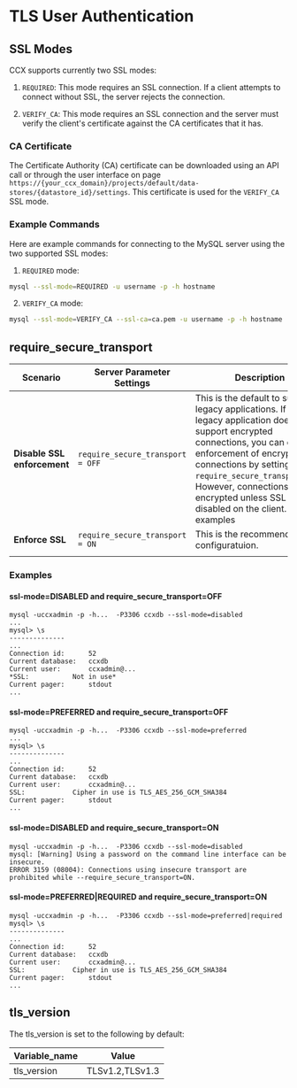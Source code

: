 # TLS User Authentication

## SSL Modes

CCX supports currently two SSL modes:

1. `REQUIRED`: This mode requires an SSL connection. If a client attempts to connect without SSL, the server rejects the connection.

2. `VERIFY_CA`: This mode requires an SSL connection and the server must verify the client's certificate against the CA certificates that it has.

### CA Certificate

The Certificate Authority (CA) certificate can be downloaded using an API call or through the user interface on page `https://{your_ccx_domain}/projects/default/data-stores/{datastore_id}/settings`.
This certificate is used for the `VERIFY_CA` SSL mode.


### Example Commands

Here are example commands for connecting to the MySQL server using the two supported SSL modes:

1. `REQUIRED` mode:

```bash
mysql --ssl-mode=REQUIRED -u username -p -h hostname
```

2. `VERIFY_CA` mode:
```bash
mysql --ssl-mode=VERIFY_CA --ssl-ca=ca.pem -u username -p -h hostname
```

## require_secure_transport

| Scenario                                   | Server Parameter Settings                                   | Description                                                                                                                                                                                                                          |
|--------------------------------------------|------------------------------------------------------------|--------------------------------------------------------------------------------------------------------------------------------------------------------------------------------------------------------------------------------------|
| **Disable SSL enforcement**                | `require_secure_transport = OFF`                           | This is the default to support legacy applications. If your legacy application doesn't support encrypted connections, you can disable enforcement of encrypted connections by setting `require_secure_transport=OFF`. However, connections are encrypted unless SSL is disabled on the client. See examples |
| **Enforce SSL**   | `require_secure_transport = ON`  | This is the recommended configuratuion.                                                                                              |
                                                                               |
### Examples

#### ssl-mode=DISABLED and require_secure_transport=OFF

```
mysql -uccxadmin -p -h...  -P3306 ccxdb --ssl-mode=disabled
...
mysql> \s
--------------
...
Connection id:		52
Current database:	ccxdb
Current user:		ccxadmin@...
*SSL:			Not in use*
Current pager:		stdout
...
```

#### ssl-mode=PREFERRED and require_secure_transport=OFF
```
mysql -uccxadmin -p -h...  -P3306 ccxdb --ssl-mode=preferred
...
mysql> \s
--------------
...
Connection id:		52
Current database:	ccxdb
Current user:		ccxadmin@...
SSL:			Cipher in use is TLS_AES_256_GCM_SHA384
Current pager:		stdout
...
```

#### ssl-mode=DISABLED and require_secure_transport=ON
```
mysql -uccxadmin -p -h...  -P3306 ccxdb --ssl-mode=disabled
mysql: [Warning] Using a password on the command line interface can be insecure.
ERROR 3159 (08004): Connections using insecure transport are prohibited while --require_secure_transport=ON.
```

#### ssl-mode=PREFERRED|REQUIRED and require_secure_transport=ON
```
mysql -uccxadmin -p -h...  -P3306 ccxdb --ssl-mode=preferred|required
mysql> \s
--------------
...
Connection id:		52
Current database:	ccxdb
Current user:		ccxadmin@...
SSL:			Cipher in use is TLS_AES_256_GCM_SHA384
Current pager:		stdout
...
```
## tls_version

The tls_version is set to the following by default:

| Variable_name | Value           |
|---------------|-----------------|
| tls_version   | TLSv1.2,TLSv1.3 |
